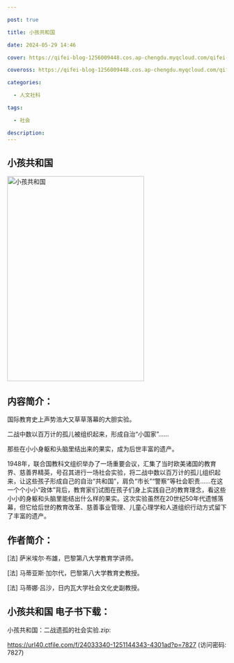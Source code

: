 ```yaml
---

post: true

title: 小孩共和国

date: 2024-05-29 14:46

cover: https://qifei-blog-1256009448.cos.ap-chengdu.myqcloud.com/qifei-blog/6592b0aec458853aef9543e3.jpg

coveross: https://qifei-blog-1256009448.cos.ap-chengdu.myqcloud.com/qifei-blog/6592b0aec458853aef9543e3.jpg

categories:

  - 人文社科

tags:

  - 社会

description:
---
```


## 小孩共和国
<img alt="小孩共和国 " class="aligncenter loading" data-was-processed="true" decoding="async" fetchpriority="high" height="471" src="https://qifei-blog-1256009448.cos.ap-chengdu.myqcloud.com/qifei-blog/6592b0aec458853aef9543e3.jpg " style="cursor: zoom-in;" width="314"/>

## 内容简介：

国际教育史上声势浩大又草草落幕的大胆实验。

二战中数以百万计的孤儿被组织起来，形成自治“小国家”……

那些在小小身躯和头脑里结出来的果实，成为后世丰富的遗产。

1948年，联合国教科文组织举办了一场重要会议，汇集了当时欧美诸国的教育界、慈善界精英，号召其进行一场社会实验，将二战中数以百万计的孤儿组织起来，让这些孩子形成自己的自治“共和国”，肩负“市长”“警察”等社会职责……在这一个个小小“政体”背后，教育家们试图在孩子们身上实践自己的教育理念，看这些小小的身躯和头脑里能结出什么样的果实。这次实验虽然在20世纪50年代遗憾落幕，但它给后世的教育改革、慈善事业管理、儿童心理学和人道组织行动方式留下了丰富的遗产。

## 作者简介：

[法] 萨米埃尔·布雄，巴黎第八大学教育学讲师。

[法] 马蒂亚斯·加尔代，巴黎第八大学教育史教授。

[法] 马蒂娜·吕沙，日内瓦大学社会文化史副教授。

## 小孩共和国 电子书下载：

小孩共和国：二战遗孤的社会实验.zip: 

https://url40.ctfile.com/f/24033340-1251144343-4301ad?p=7827 (访问密码: 7827)
